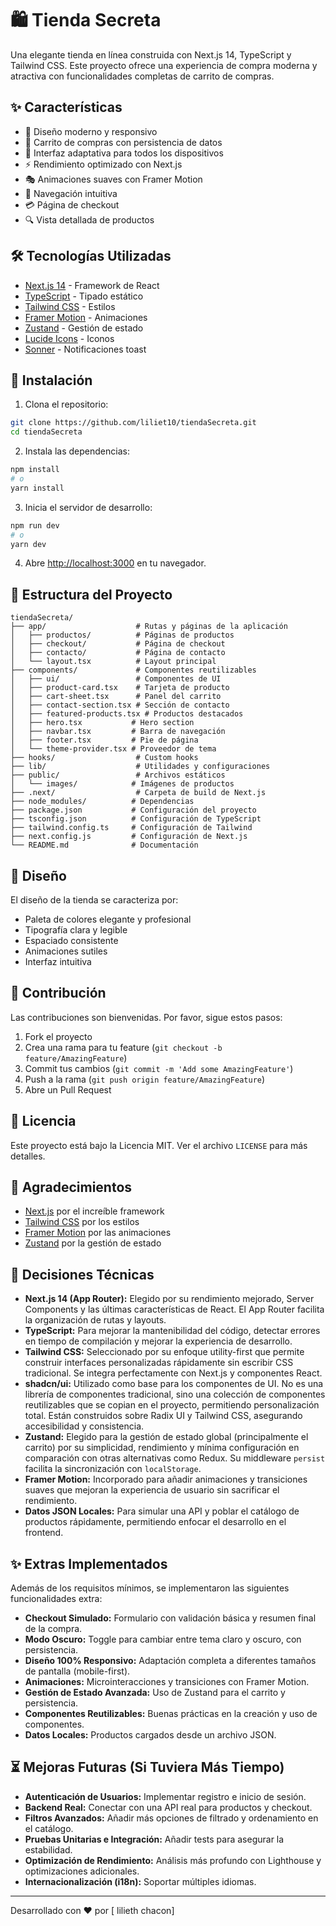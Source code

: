 # 🛍️ Tienda Secreta

Una elegante tienda en línea construida con Next.js 14, TypeScript y Tailwind CSS. Este proyecto ofrece una experiencia de compra moderna y atractiva con funcionalidades completas de carrito de compras.

## ✨ Características

- 🎨 Diseño moderno y responsivo
- 🛒 Carrito de compras con persistencia de datos
- 📱 Interfaz adaptativa para todos los dispositivos
- ⚡ Rendimiento optimizado con Next.js
- 🎭 Animaciones suaves con Framer Motion
- 🎯 Navegación intuitiva
- 💳 Página de checkout
- 🔍 Vista detallada de productos

## 🛠️ Tecnologías Utilizadas

- [Next.js 14](https://nextjs.org/) - Framework de React
- [TypeScript](https://www.typescriptlang.org/) - Tipado estático
- [Tailwind CSS](https://tailwindcss.com/) - Estilos
- [Framer Motion](https://www.framer.com/motion/) - Animaciones
- [Zustand](https://github.com/pmndrs/zustand) - Gestión de estado
- [Lucide Icons](https://lucide.dev/) - Iconos
- [Sonner](https://sonner.emilkowal.ski/) - Notificaciones toast

## 🚀 Instalación

1. Clona el repositorio:
```bash
git clone https://github.com/liliet10/tiendaSecreta.git
cd tiendaSecreta
```

2. Instala las dependencias:
```bash
npm install
# o
yarn install
```

3. Inicia el servidor de desarrollo:
```bash
npm run dev
# o
yarn dev
```

4. Abre [http://localhost:3000](http://localhost:3000) en tu navegador.

## 📁 Estructura del Proyecto

```
tiendaSecreta/
├── app/                    # Rutas y páginas de la aplicación
│   ├── productos/          # Páginas de productos
│   ├── checkout/           # Página de checkout
│   ├── contacto/           # Página de contacto
│   └── layout.tsx          # Layout principal
├── components/             # Componentes reutilizables
│   ├── ui/                 # Componentes de UI
│   ├── product-card.tsx    # Tarjeta de producto
│   ├── cart-sheet.tsx      # Panel del carrito
│   ├── contact-section.tsx # Sección de contacto
│   ├── featured-products.tsx # Productos destacados
│   ├── hero.tsx           # Hero section
│   ├── navbar.tsx         # Barra de navegación
│   ├── footer.tsx         # Pie de página
│   └── theme-provider.tsx # Proveedor de tema
├── hooks/                  # Custom hooks
├── lib/                    # Utilidades y configuraciones
├── public/                 # Archivos estáticos
│   └── images/            # Imágenes de productos
├── .next/                  # Carpeta de build de Next.js
├── node_modules/          # Dependencias
├── package.json           # Configuración del proyecto
├── tsconfig.json          # Configuración de TypeScript
├── tailwind.config.ts     # Configuración de Tailwind
├── next.config.js         # Configuración de Next.js
└── README.md              # Documentación
```

## 🎨 Diseño

El diseño de la tienda se caracteriza por:
- Paleta de colores elegante y profesional
- Tipografía clara y legible
- Espaciado consistente
- Animaciones sutiles
- Interfaz intuitiva

## 🤝 Contribución

Las contribuciones son bienvenidas. Por favor, sigue estos pasos:

1. Fork el proyecto
2. Crea una rama para tu feature (`git checkout -b feature/AmazingFeature`)
3. Commit tus cambios (`git commit -m 'Add some AmazingFeature'`)
4. Push a la rama (`git push origin feature/AmazingFeature`)
5. Abre un Pull Request

## 📝 Licencia

Este proyecto está bajo la Licencia MIT. Ver el archivo `LICENSE` para más detalles.

## 👏 Agradecimientos

- [Next.js](https://nextjs.org/) por el increíble framework
- [Tailwind CSS](https://tailwindcss.com/) por los estilos
- [Framer Motion](https://www.framer.com/motion/) por las animaciones
- [Zustand](https://github.com/pmndrs/zustand) por la gestión de estado

## 🤔 Decisiones Técnicas

- **Next.js 14 (App Router):** Elegido por su rendimiento mejorado, Server Components y las últimas características de React. El App Router facilita la organización de rutas y layouts.
- **TypeScript:** Para mejorar la mantenibilidad del código, detectar errores en tiempo de compilación y mejorar la experiencia de desarrollo.
- **Tailwind CSS:** Seleccionado por su enfoque utility-first que permite construir interfaces personalizadas rápidamente sin escribir CSS tradicional. Se integra perfectamente con Next.js y componentes React.
- **shadcn/ui:** Utilizado como base para los componentes de UI. No es una librería de componentes tradicional, sino una colección de componentes reutilizables que se copian en el proyecto, permitiendo personalización total. Están construidos sobre Radix UI y Tailwind CSS, asegurando accesibilidad y consistencia.
- **Zustand:** Elegido para la gestión de estado global (principalmente el carrito) por su simplicidad, rendimiento y mínima configuración en comparación con otras alternativas como Redux. Su middleware `persist` facilita la sincronización con `localStorage`.
- **Framer Motion:** Incorporado para añadir animaciones y transiciones suaves que mejoran la experiencia de usuario sin sacrificar el rendimiento.
- **Datos JSON Locales:** Para simular una API y poblar el catálogo de productos rápidamente, permitiendo enfocar el desarrollo en el frontend.

## ✨ Extras Implementados

Además de los requisitos mínimos, se implementaron las siguientes funcionalidades extra:

- **Checkout Simulado:** Formulario con validación básica y resumen final de la compra.
- **Modo Oscuro:** Toggle para cambiar entre tema claro y oscuro, con persistencia.
- **Diseño 100% Responsivo:** Adaptación completa a diferentes tamaños de pantalla (mobile-first).
- **Animaciones:** Microinteracciones y transiciones con Framer Motion.
- **Gestión de Estado Avanzada:** Uso de Zustand para el carrito y persistencia.
- **Componentes Reutilizables:** Buenas prácticas en la creación y uso de componentes.
- **Datos Locales:** Productos cargados desde un archivo JSON.

## ⏳ Mejoras Futuras (Si Tuviera Más Tiempo)

- **Autenticación de Usuarios:** Implementar registro e inicio de sesión.
- **Backend Real:** Conectar con una API real para productos y checkout.
- **Filtros Avanzados:** Añadir más opciones de filtrado y ordenamiento en el catálogo.
- **Pruebas Unitarias e Integración:** Añadir tests para asegurar la estabilidad.
- **Optimización de Rendimiento:** Análisis más profundo con Lighthouse y optimizaciones adicionales.
- **Internacionalización (i18n):** Soportar múltiples idiomas.

---

Desarrollado con ❤️ por [ lilieth chacon] 